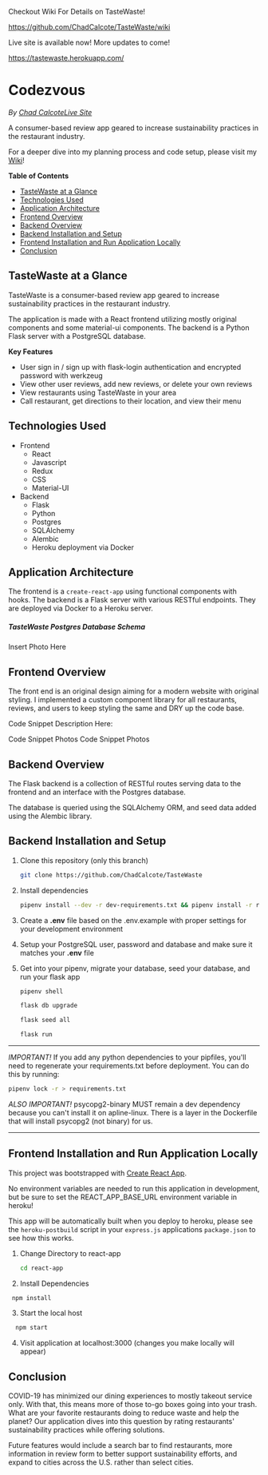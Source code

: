Checkout Wiki For Details on TasteWaste!

https://github.com/ChadCalcote/TasteWaste/wiki

Live site is available now! More updates to come!

https://tastewaste.herokuapp.com/

# Codezvous
*By [Chad Calcote](http://chadcalcote.com/)[Live Site](https://codezvous.herokuapp.com/)*

A consumer-based review app geared to increase sustainability practices in the restaurant industry.

For a deeper dive into my planning process and code setup, please visit my [Wiki](https://github.com/ChadCalcote/TasteWaste/wiki)!

**Table of Contents**
  * [TasteWaste at a Glance](#TasteWaste-at-a-glance)
  * [Technologies Used](#technologies-used)
  * [Application Architecture](#application-architecture)
  * [Frontend Overview](#frontend-overview)
  * [Backend Overview](#backend-overview)
  * [Backend Installation and Setup](#Backend-Installation-and-Setup)
  * [Frontend Installation and Run Application Locally](#Frontend-Installation-and-Run-Application-Locally)
  * [Conclusion](#conclusion)

## TasteWaste at a Glance
TasteWaste is a consumer-based review app geared to increase sustainability practices in the restaurant industry.

The application is made with a React frontend utilizing mostly original components and some material-ui components.
The backend is a Python Flask server with a PostgreSQL database.

**Key Features**
* User sign in / sign up with flask-login authentication and encrypted password with werkzeug
* View other user reviews, add new reviews, or delete your own reviews
* View restaurants using TasteWaste in your area
* Call restaurant, get directions to their location, and view their menu

## Technologies Used
* Frontend
  * React
  * Javascript
  * Redux
  * CSS
  * Material-UI
* Backend
  * Flask
  * Python
  * Postgres
  * SQLAlchemy
  * Alembic
  * Heroku deployment via Docker

## Application Architecture
The frontend is a `create-react-app` using functional components with hooks. The backend is a Flask server with various RESTful endpoints. They are deployed via Docker to a Heroku server.

##### TasteWaste Postgres Database Schema
Insert Photo Here


## Frontend Overview
The front end is an original design aiming for a modern website with original styling. I implemented a custom component library for all restaurants, reviews, and users to keep styling the same and DRY up the code base.

Code Snippet Description Here:

Code Snippet Photos
Code Snippet Photos

## Backend Overview
The Flask backend is a collection of RESTful routes serving data to the frontend and an interface with the Postgres database.

The database is queried using the SQLAlchemy ORM, and seed data added using the Alembic library.

## Backend Installation and Setup

1. Clone this repository (only this branch)

   ```bash
   git clone https://github.com/ChadCalcote/TasteWaste
   ```

2. Install dependencies

      ```bash
      pipenv install --dev -r dev-requirements.txt && pipenv install -r requirements.txt
      ```

3. Create a **.env** file based on the .env.example with proper settings for your
   development environment

4. Setup your PostgreSQL user, password and database and make sure it matches your **.env** file

5. Get into your pipenv, migrate your database, seed your database, and run your flask app

   ```bash
   pipenv shell
   ```

   ```bash
   flask db upgrade
   ```

   ```bash
   flask seed all
   ```

   ```bash
   flask run
   ```

***
*IMPORTANT!*
   If you add any python dependencies to your pipfiles, you'll need to regenerate your requirements.txt before deployment.
   You can do this by running:

   ```bash
   pipenv lock -r > requirements.txt
   ```

*ALSO IMPORTANT!*
   psycopg2-binary MUST remain a dev dependency because you can't install it on apline-linux.
   There is a layer in the Dockerfile that will install psycopg2 (not binary) for us.
***

## Frontend Installation and Run Application Locally

This project was bootstrapped with [Create React App](https://github.com/facebook/create-react-app).

No environment variables are needed to run this application in development, but be sure to set the REACT_APP_BASE_URL environment variable in heroku!

This app will be automatically built when you deploy to heroku, please see the `heroku-postbuild` script in your `express.js` applications `package.json` to see how this works.

1. Change Directory to react-app

   ```bash
   cd react-app
   ```
   
2. Install Dependencies

  ```bash
   npm install
   ```
 
3. Start the local host

 ```bash
   npm start
   ```

4. Visit application at localhost:3000 (changes you make locally will appear)


## Conclusion
COVID-19 has minimized our dining experiences to mostly takeout service only. With that, this means more of those to-go boxes going into your trash. What are your favorite restaurants doing to reduce waste and help the planet? Our application dives into this question by rating restaurants' sustainability practices while offering solutions.

Future features would include a search bar to find restaurants, more information in review form to better support sustainability efforts, and expand to cities across the U.S. rather than select cities.
